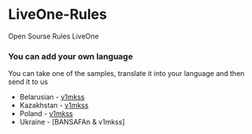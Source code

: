 # LiveOne-Rules
Open Sourse Rules LiveOne

### You can add your own language

You can take one of the samples, translate it into your language and then send it to us

* Belarusian - [v1mkss](https://github.com/v1mkss/Discord_LiveOne-Rules)
* Kazakhstan - [v1mkss](https://github.com/v1mkss/Discord_LiveOne-Rules)
* Poland - [v1mkss](https://github.com/v1mkss/Discord_LiveOne-Rules)
* Ukraine - [BANSAFAn & v1mkss]
